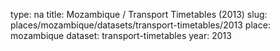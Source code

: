 type: na
title: Mozambique / Transport Timetables (2013)
slug: places/mozambique/datasets/transport-timetables/2013
place: mozambique
dataset: transport-timetables
year: 2013
